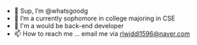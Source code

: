 - 👋 Sup, I’m @whatsgoodg
- 👀 I’m a currently sophomore in college majoring in CSE
- 🌱 I'm a would be back-end developer
- 📫 How to reach me ... email me via rlwjddl1596@naver.com

<!---
whatsgoodg/whatsgoodg is a ✨ special ✨ repository because its `README.md` (this file) appears on your GitHub profile.
You can click the Preview link to take a look at your changes.
--->
